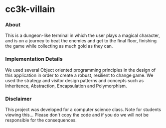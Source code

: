 # cc3k-villain


### About

This is a dungeon-like terminal in which the user plays a magical character, and is on a journey to beat the enemies and get to the final floor, finishing the game while collecting as much gold as they can.

### Implementation Details

We used several Object oriented programming principles in the design of this application in order to create a robust, resilient to change game. We used the strategy and visitor design patterns and concepts such as Inheritence, Abstraction, Encapsulation and Polymorphism.


### Disclaimer

This project was developed for a computer science class. Note for students viewing this... Please don't copy the code and if you do we will not be responsible for the consequences.
